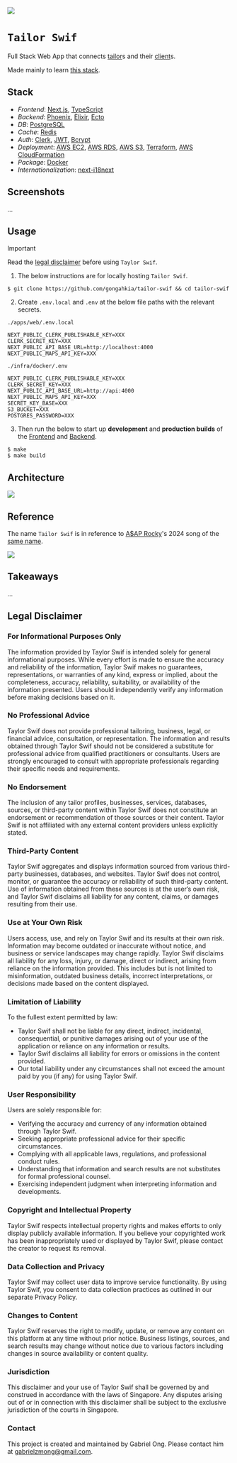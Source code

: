 [![](https://img.shields.io/badge/tailor_swif_1.0.0-passing-green)](https://github.com/gongahkia/tailor-swif/releases/tag/1.0.0) 

# `Tailor Swif`

Full Stack Web App that connects [tailor](https://dictionary.cambridge.org/dictionary/english/tailor)s and their [client](https://www.reddit.com/r/askSingapore/comments/1cm3f25/affordable_tailor/)s.

Made mainly to learn [this stack](#stack).

## Stack

* *Frontend*: [Next.js](https://nextjs.org/), [TypeScript](https://www.typescriptlang.org/)
* *Backend*: [Phoenix](https://www.phoenixframework.org/), [Elixir](https://elixir-lang.org/), [Ecto](https://hexdocs.pm/ecto/)
* *DB*: [PostgreSQL](https://www.postgresql.org/)
* *Cache*: [Redis](https://redis.io/)
* *Auth*: [Clerk](https://clerk.com/), [JWT](https://jwt.io/introduction), [Bcrypt](https://clerk.com/blog/bcrypt-hashing-authentication-encryption)
* *Deployment*: [AWS EC2](https://aws.amazon.com/ec2/), [AWS RDS](https://aws.amazon.com/s3/), [AWS S3](https://aws.amazon.com/s3/), [Terraform](https://developer.hashicorp.com/terraform), [AWS CloudFormation](https://docs.aws.amazon.com/AWSCloudFormation/latest/UserGuide/Welcome.html)
* *Package*: [Docker](https://www.docker.com/)
* *Internationalization*: [next-i18next](https://next.i18next.com/)

## Screenshots

...

## Usage

> [!IMPORTANT]
> Read the [legal disclaimer](#legal-disclaimer) before using `Taylor Swif`.

1. The below instructions are for locally hosting `Tailor Swif`.

```console
$ git clone https://github.com/gongahkia/tailor-swif && cd tailor-swif
```

2. Create `.env.local` and `.env` at the below file paths with the relevant secrets.

`./apps/web/.env.local`

```env
NEXT_PUBLIC_CLERK_PUBLISHABLE_KEY=XXX
CLERK_SECRET_KEY=XXX
NEXT_PUBLIC_API_BASE_URL=http://localhost:4000
NEXT_PUBLIC_MAPS_API_KEY=XXX
```

`./infra/docker/.env`

```env
NEXT_PUBLIC_CLERK_PUBLISHABLE_KEY=XXX
CLERK_SECRET_KEY=XXX
NEXT_PUBLIC_API_BASE_URL=http://api:4000
NEXT_PUBLIC_MAPS_API_KEY=XXX
SECRET_KEY_BASE=XXX
S3_BUCKET=XXX
POSTGRES_PASSWORD=XXX
```

3. Then run the below to start up **development** and **production builds** of the [Frontend](./apps/web/) and [Backend](./apps/api/).

```console
$ make
$ make build
```

## Architecture

![](./asset/reference/architecture.png)

## Reference

The name `Tailor Swif` is in reference to [A$AP Rocky](https://en.wikipedia.org/wiki/ASAP_Rocky)'s 2024 song of the [same name](https://youtu.be/5URefVYaJrA?feature=shared).

![](./asset/logo/tailor-swif.png)

## Takeaways

...

## Legal Disclaimer

### For Informational Purposes Only

The information provided by Taylor Swif is intended solely for general informational purposes. While every effort is made to ensure the accuracy and reliability of the information, Taylor Swif makes no guarantees, representations, or warranties of any kind, express or implied, about the completeness, accuracy, reliability, suitability, or availability of the information presented. Users should independently verify any information before making decisions based on it.

### No Professional Advice

Taylor Swif does not provide professional tailoring, business, legal, or financial advice, consultation, or representation. The information and results obtained through Taylor Swif should not be considered a substitute for professional advice from qualified practitioners or consultants. Users are strongly encouraged to consult with appropriate professionals regarding their specific needs and requirements.

### No Endorsement

The inclusion of any tailor profiles, businesses, services, databases, sources, or third-party content within Taylor Swif does not constitute an endorsement or recommendation of those sources or their content. Taylor Swif is not affiliated with any external content providers unless explicitly stated.

### Third-Party Content

Taylor Swif aggregates and displays information sourced from various third-party businesses, databases, and websites. Taylor Swif does not control, monitor, or guarantee the accuracy or reliability of such third-party content. Use of information obtained from these sources is at the user’s own risk, and Taylor Swif disclaims all liability for any content, claims, or damages resulting from their use.

### Use at Your Own Risk

Users access, use, and rely on Taylor Swif and its results at their own risk. Information may become outdated or inaccurate without notice, and business or service landscapes may change rapidly. Taylor Swif disclaims all liability for any loss, injury, or damage, direct or indirect, arising from reliance on the information provided. This includes but is not limited to misinformation, outdated business details, incorrect interpretations, or decisions made based on the content displayed.

### Limitation of Liability

To the fullest extent permitted by law:

* Taylor Swif shall not be liable for any direct, indirect, incidental, consequential, or punitive damages arising out of your use of the application or reliance on any information or results.
* Taylor Swif disclaims all liability for errors or omissions in the content provided.
* Our total liability under any circumstances shall not exceed the amount paid by you (if any) for using Taylor Swif.

### User Responsibility

Users are solely responsible for:

* Verifying the accuracy and currency of any information obtained through Taylor Swif.
* Seeking appropriate professional advice for their specific circumstances.
* Complying with all applicable laws, regulations, and professional conduct rules.
* Understanding that information and search results are not substitutes for formal professional counsel.
* Exercising independent judgment when interpreting information and developments.

### Copyright and Intellectual Property

Taylor Swif respects intellectual property rights and makes efforts to only display publicly available information. If you believe your copyrighted work has been inappropriately used or displayed by Taylor Swif, please contact the creator to request its removal.

### Data Collection and Privacy

Taylor Swif may collect user data to improve service functionality. By using Taylor Swif, you consent to data collection practices as outlined in our separate Privacy Policy.

### Changes to Content

Taylor Swif reserves the right to modify, update, or remove any content on this platform at any time without prior notice. Business listings, sources, and search results may change without notice due to various factors including changes in source availability or content quality.

### Jurisdiction

This disclaimer and your use of Taylor Swif shall be governed by and construed in accordance with the laws of Singapore. Any disputes arising out of or in connection with this disclaimer shall be subject to the exclusive jurisdiction of the courts in Singapore.

### Contact

This project is created and maintained by Gabriel Ong. Please contact him at [gabrielzmong@gmail.com](mailto:gabrielzmong@gmail.com).